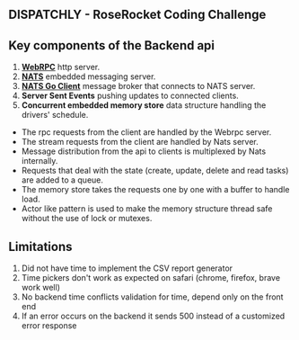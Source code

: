 DISPATCHLY - RoseRocket Coding Challenge
----

Key components of the Backend api
---
1. **[WebRPC](https://github.com/webrpc/webrpc)** http server.
2. **[NATS](https://github.com/nats-io/nats-server)** embedded messaging server.
3. **[NATS Go Client](https://github.com/nats-io/nats.go)** message broker that connects to NATS server.
4. **Server Sent Events** pushing updates to connected clients.
5. **Concurrent embedded memory store** data structure handling the drivers' schedule.

- The rpc requests from the client are handled by the Webrpc server.
- The stream requests from the client are handled by Nats server.
- Message distribution from the api to clients is multiplexed by Nats internally.
- Requests that deal with the state (create, update, delete and read tasks) are added to a queue.
- The memory store takes the requests one by one with a buffer to handle load.
- Actor like pattern is used to make the memory structure thread safe without the use of lock or mutexes.

Limitations
---
1. Did not have time to implement the CSV report generator
2. Time pickers don't work as expected on safari (chrome, firefox, brave work well)
3. No backend time conflicts validation for time, depend only on the front end
4. If an error occurs on the backend it sends 500 instead of a customized error response